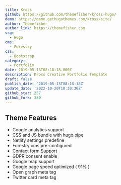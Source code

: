 ```yaml
---
title: Kross
github: https://github.com/themefisher/kross-hugo/
demo: https://demo.gethugothemes.com/kross/site/
author: Themefisher
author_link: https://themefisher.com
ssg:
  - Hugo
cms:
  - Forestry
css:
  - Bootstrap
category:
  - Portfolio
date: 2019-05-13T08:18:18.000Z
description: Kross Creative Portfolio Template
draft: false
publish_date: '2019-05-13T08:18:18Z'
update_date: '2022-10-20T10:30:36Z'
github_star: 257
github_fork: 389
---
```

## Theme Features

- Google analytics support
- CSS and JS bundle with hugo pipe
- Netlify settings predefine
- Forestry cms pre-configured
- Contact form Support
- GDPR consent enable
- Google map support
- Google page speed optimized ( 91% )
- Open graph meta tag
- Twitter card meta tag
